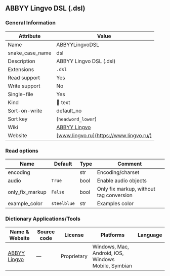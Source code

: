 ## ABBYY Lingvo DSL (.dsl)

### General Information

| Attribute       | Value                                                      |
| --------------- | ---------------------------------------------------------- |
| Name            | ABBYYLingvoDSL                                             |
| snake_case_name | dsl                                                        |
| Description     | ABBYY Lingvo DSL (.dsl)                                    |
| Extensions      | `.dsl`                                                     |
| Read support    | Yes                                                        |
| Write support   | No                                                         |
| Single-file     | Yes                                                        |
| Kind            | 📝 text                                                     |
| Sort-on-write   | default_no                                                 |
| Sort key        | (`headword_lower`)                                         |
| Wiki            | [ABBYY Lingvo](https://ru.wikipedia.org/wiki/ABBYY_Lingvo) |
| Website         | [www.lingvo.ru](https://www.lingvo.ru/)                    |

### Read options

| Name            | Default     | Type | Comment                                 |
| --------------- | ----------- | ---- | --------------------------------------- |
| encoding        |             | str  | Encoding/charset                        |
| audio           | `True`      | bool | Enable audio objects                    |
| only_fix_markup | `False`     | bool | Only fix markup, without tag conversion |
| example_color   | `steelblue` | str  | Examples color                          |



### Dictionary Applications/Tools

| Name & Website                         | Source code | License     | Platforms                                           | Language |
| -------------------------------------- | ----------- | ----------- | --------------------------------------------------- | -------- |
| [ABBYY Lingvo](https://www.lingvo.ru/) | ―           | Proprietary | Windows, Mac, Android, iOS, Windows Mobile, Symbian |          |
